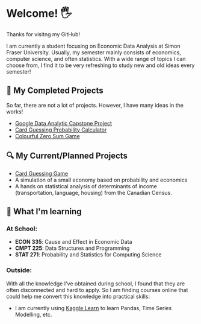 # Welcome! 🖐️ 
Thanks for visitng my GitHub!

I am currently a student focusing on Economic Data Analysis at Simon Fraser University. Usually, my semester mainly consists of economics, computer science, and often statistics. With a wide range of topics I can choose from, I find it to be very refreshing to study new and old ideas every semester!

## 📌 My Completed Projects
So far, there are not a lot of projects. However, I have many ideas in the works!

-  [Google Data Analytic Capstone Project](https://github.com/haydenmai/Google-Data-Analytics-Project)
-  [Card Guessing Probability Calculator](https://github.com/haydenmai/Card-Probability-Calculator)
-  [Colourful Zero Sum Game](https://github.com/haydenmai/Colourful-Zero-Sum)

## 🔍 My Current/Planned Projects
- [Card Guessing Game](https://github.com/haydenmai/Card-Probability-Calculator)
- A simulation of a small economy based on probability and economics
- A hands on statistical analysis of determinants of income (transportation, language, housing) from the Canadian Census.

## 📖 What I'm learning
### At School:
- **ECON 335**: Cause and Effect in Economic Data
- **CMPT 225**: Data Structures and Programming
- **STAT 271**: Probability and Statistics for Computing Science 

### Outside:

With all the knowledge I've obtained during school, I found that they are often disconnected and hard to apply. So I am finding courses online that could help me convert this knowledge into practical skills:
- I am currently using [Kaggle Learn](https://www.kaggle.com/learn) to learn Pandas, Time Series Modelling, etc.



